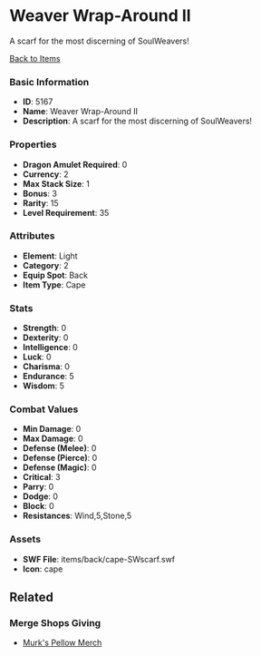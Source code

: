 # Weaver Wrap-Around II

A scarf for the most discerning of SoulWeavers!

[Back to Items](../items.md)

### Basic Information

- **ID**: 5167
- **Name**: Weaver Wrap-Around II
- **Description**: A scarf for the most discerning of SoulWeavers!

### Properties

- **Dragon Amulet Required**: 0
- **Currency**: 2
- **Max Stack Size**: 1
- **Bonus**: 3
- **Rarity**: 15
- **Level Requirement**: 35

### Attributes

- **Element**: Light
- **Category**: 2
- **Equip Spot**: Back
- **Item Type**: Cape

### Stats

- **Strength**: 0
- **Dexterity**: 0
- **Intelligence**: 0
- **Luck**: 0
- **Charisma**: 0
- **Endurance**: 5
- **Wisdom**: 5

### Combat Values

- **Min Damage**: 0
- **Max Damage**: 0
- **Defense (Melee)**: 0
- **Defense (Pierce)**: 0
- **Defense (Magic)**: 0
- **Critical**: 3
- **Parry**: 0
- **Dodge**: 0
- **Block**: 0
- **Resistances**: Wind,5,Stone,5

### Assets

- **SWF File**: items/back/cape-SWscarf.swf
- **Icon**: cape

## Related

### Merge Shops Giving

- [Murk's Pellow Merch](../merge-shops/84-murk-s-pellow-merch.md)

